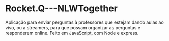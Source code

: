 # Rocket.Q---NLWTogether

Aplicação para enviar perguntas à professores que estejam dando aulas ao vivo, ou a streamers, para que possam organizar as perguntas e responderem online. Feito em JavaScript, com Node e express.
